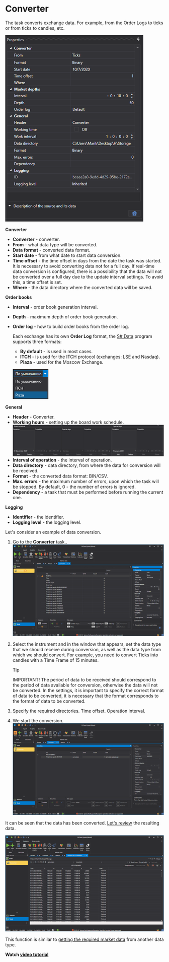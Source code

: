 # Converter

The task converts exchange data. For example, from the Order Logs to ticks or from ticks to candles, etc.

![hydra tasks converter](../images/hydra_tasks_converter.png)

**Converter**

- **Converter** \- converter. 
- **From** \- what data type will be converted. 
- **Data format** \- converted data format. 
- **Start date** \- from what date to start data conversion. 
- **Time offset** \- the time offset in days from the date the task was started. It is necessary to avoid converting data not for a full day. If real\-time data conversion is configured, there is a possibility that the data will not be converted over a full day due to the update interval settings. To avoid this, a time offset is set. 
- **Where** \- the data directory where the converted data will be saved. 

**Order books**

- **Interval** \- order book generation interval. 
- **Depth** \- maximum depth of order book generation. 
- **Order log** \- how to build order books from the order log. 

  Each exchange has its own **Order Log** format, the [S\#.Data](Hydra.md) program supports three formats:
  - **By default** \- is used in most cases.
  - **ITCH** \- is used for the ITCH protocol (exchanges: LSE and Nasdaq).
  - **Plaza** \- used for the Moscow Exchange.

  ![hydra choose ITCH Plaza 00](../images/hydra_choose_ITCH_Plaza_00.png)

**General**

- **Header** \- Converter. 
- **Working hours** \- setting up the board work schedule. ![hydra tasks backup desk](../images/hydra_tasks_backup_desk.png)
- **Interval of operation** \- the interval of operation. 
- **Data directory** \- data directory, from where the data for conversion will be received. 
- **Format** \- the converted data format: BIN\/CSV. 
- **Max. errors** \- the maximum number of errors, upon which the task will be stopped. By default, 0 \- the number of errors is ignored. 
- **Dependency** \- a task that must be performed before running the current one. 

**Logging**

- **Identifier** \- the identifier. 
- **Logging level** \- the logging level. 

Let's consider an example of data conversion.

1. Go to the **Converter** task.. ![hydra tasks converter 00](../images/hydra_tasks_converter_00.png)
2. Select the instrument and in the window that appears, set the data type that we should receive during conversion, as well as the data type from which we should convert. For example, you need to convert Ticks into candles with a Time Frame of 15 minutes.

   > [!TIP]
   > IMPORTANT\! The period of data to be received should correspond to the period of data available for conversion, otherwise the data will not be converted. In the settings, it is important to specify the correct format of data to be converted, it is necessary that the format corresponds to the format of data to be converted. 
3. Specify the required directories. Time offset. Operation interval. 
4. We start the conversion.![hydra tasks converter 01](../images/hydra_tasks_converter_01.png)

It can be seen that the data has been converted. [Let's review](HydraViewingMarketData.md) the resulting data. 

![hydra tasks converter 02](../images/hydra_tasks_converter_02.png)

This function is similar to [getting the required market data](HydraUsingDifferentTypesMarketData.md) from another data type. 

**Watch [video tutorial](HydraConvectorVideo.md)**
